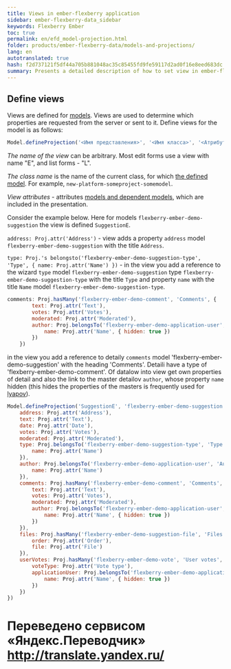 ```yaml
--- 
title: Views in ember-flexberry application 
sidebar: ember-flexberry-data_sidebar 
keywords: Flexberry Ember 
toc: true 
permalink: en/efd_model-projection.html 
folder: products/ember-flexberry-data/models-and-projections/ 
lang: en 
autotranslated: true 
hash: f2d737121f5df44a705b881048ac35c85455fd9fe59117d2ad0f16e8eed683dc 
summary: Presents a detailed description of how to set view in ember-flexberry application. 
--- 
```


## Define views 

Views are defined for [models](efd_model.html). 
Views are used to determine which properties are requested from the server or sent to it. Define views for the model is as follows: 

```javascript
Model.defineProjection('<Имя представления>', '<Имя класса>', '<Атрибуты представления>');
``` 

*The name of the view* can be arbitrary. Most edit forms use a view with name "<Short name of the class>E", and list forms - "<Short name of the class>L". 

*The class name* is the name of the current class, for which [the defined model](efd_model.html). For example, `new-platform-someproject-somemodel`. 

*View attributes* - attributes [models and dependent models](efd_model.html), which are included in the presentation. 

Consider the example below. Here for models `flexberry-ember-demo-suggestion` the view is defined `SuggestionE`. 

`address: Proj.attr('Address')` - view adds a property `address` model `flexberry-ember-demo-suggestion` with the title `Address`. 

`type: Proj.'s belongsto('flexberry-ember-demo-suggestion-type', 'Type', { name: Proj.attr('Name') })` - in the view you add a reference to the wizard `type` model `flexberry-ember-demo-suggestion` type `flexberry-ember-demo-suggestion-type` with the title `Type` and property `name` with the title `Name` model `flexberry-ember-demo-suggestion-type`. 

```javascript
comments: Proj.hasMany('flexberry-ember-demo-comment', 'Comments', { 
		text: Proj.attr('Text'),
		votes: Proj.attr('Votes'),
		moderated: Proj.attr('Moderated'),
		author: Proj.belongsTo('flexberry-ember-demo-application-user', 'Author', { 
			name: Proj.attr('Name', { hidden: true }) 
		}) 
	})
``` 

in the view you add a reference to detaily `comments` model 'flexberry-ember-demo-suggestion' with the heading 'Comments'. Detaili have a type of 'flexberry-ember-demo-comment'. Of datalow into view get own properties of detail and also the link to the master detailov `author`, whose property `name` hidden (this hides the properties of the masters is frequently used for [lyapov](ef_lookup.html)). 

```javascript
Model.defineProjection('SuggestionE', 'flexberry-ember-demo-suggestion', { 
	address: Proj.attr('Address'),
	text: Proj.attr('Text'),
	date: Proj.attr('Date'),
	votes: Proj.attr('Votes'),
	moderated: Proj.attr('Moderated'),
	type: Proj.belongsTo('flexberry-ember-demo-suggestion-type', 'Type', { 
		name: Proj.attr('Name') 
	}),
	author: Proj.belongsTo('flexberry-ember-demo-application-user', 'Author', { 
		name: Proj.attr('Name') 
	}),
	comments: Proj.hasMany('flexberry-ember-demo-comment', 'Comments', { 
		text: Proj.attr('Text'),
		votes: Proj.attr('Votes'),
		moderated: Proj.attr('Moderated'),
		author: Proj.belongsTo('flexberry-ember-demo-application-user', 'Author', { 
			name: Proj.attr('Name', { hidden: true }) 
		}) 
	}),
	files: Proj.hasMany('flexberry-ember-demo-suggestion-file', 'Files', { 
		order: Proj.attr('Order'),
		file: Proj.attr('File') 
	}),
	userVotes: Proj.hasMany('flexberry-ember-demo-vote', 'User votes', { 
		voteType: Proj.attr('Vote type'),
		applicationUser: Proj.belongsTo('flexberry-ember-demo-application-user', 'Application user', { 
			name: Proj.attr('Name', { hidden: true }) 
		}) 
	})
})
``` 



 # Переведено сервисом «Яндекс.Переводчик» http://translate.yandex.ru/